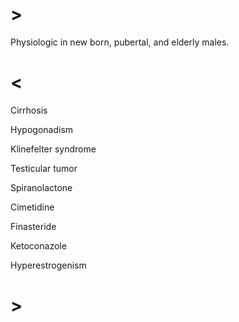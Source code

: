 # >

Physiologic in new born, pubertal, and elderly males. 

# <

Cirrhosis

Hypogonadism

Klinefelter syndrome

Testicular tumor

Spiranolactone

Cimetidine

Finasteride

Ketoconazole

Hyperestrogenism

# >
